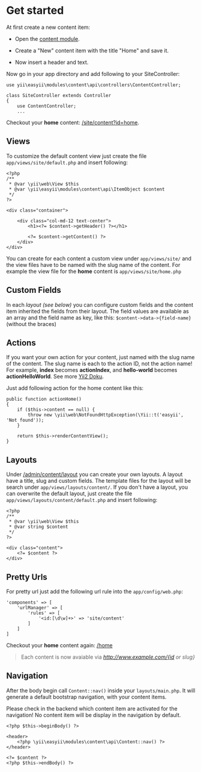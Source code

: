 # Get started

At first create a new content item:

- Open the <a href="/admin/content" target="_blank">content module</a>.

- Create a "New" content item with the title "Home" and save it.

- Now insert a header and text.


Now go in your app directory and add following to your SiteController:

```
use yii\easyii\modules\content\api\controllers\ContentController;

class SiteController extends Controller
{
    use ContentController;
	...
```

Checkout your **home** content: [/site/content?id=home](/site/content?id=home).


## Views
To customize the default content view just create the file `app/views/site/default.php` and insert following:

```
<?php
/** 
 * @var \yii\web\View $this
 * @var \yii\easyii\modules\content\api\ItemObject $content
 */
?>

<div class="container">

	<div class="col-md-12 text-center">
		<h1><?= $content->getHeader() ?></h1>

		<?= $content->getContent() ?>
	</div>
</div>
```

You can create for each content a custom view under `app/views/site/` and the view files have to be named with the slug name of the content.
For example the view file for the **home** content is `app/views/site/home.php`

## Custom Fields

In each *layout (see below)* you can configure custom fields and the content item inherited the fields from their layout.
The field values are available as an array and the field name as key, like this: `$content->data->{field-name}` (without the braces)

## Actions
If you want your own action for your content, just named with the slug name of the content. The slug name is each to the action ID, not the action name! 
For example, **index** becomes **actionIndex**, and **hello-world** becomes **actionHelloWorld**.
See more [Yii2 Doku](http://www.yiiframework.com/doc-2.0/guide-structure-controllers.html#inline-actions).

Just add following action for the home content like this: 

```
public function actionHome()
{
	if ($this->content == null) {
	    throw new \yii\web\NotFoundHttpException(\Yii::t('easyii', 'Not found'));
	}
	
	return $this->renderContentView();
}
```

## Layouts

Under [/admin/content/layout](/admin/content/layout) you can create your own layouts. A layout have a title, slug and custom fields.
The template files for the layout will be search under `app/views/layouts/content/`.
If you don't have a layout, you can overwrite the default layout, just create the file `app/views/layouts/content/default.php` and insert following:

```
<?php
/**
 * @var \yii\web\View $this
 * @var string $content
 */
?>

<div class="content">
	<?= $content ?>
</div>
```

## Pretty Urls

For pretty url just add the following url rule into the `app/config/web.php`:

````
'components' => [
	'urlManager' => [
		'rules' => [
			'<id:[\d\w]+>' => 'site/content'
		]
	]
]
````

Checkout your **home** content again: [/home](/home)

> Each content is now avaiable via *http://www.example.com/{id or slug}*

## Navigation

After the body begin call `Content::nav()` inside your `layouts/main.php`. It will generate a default bootstrap navigation, with your content items. 

Please check in the backend which content item are activated for the navigation! No content item will be display in the navigation by default.

```
<?php $this->beginBody() ?>

<header>
    <?php \yii\easyii\modules\content\api\Content::nav() ?>
</header>

<?= $content ?>
<?php $this->endBody() ?>
```